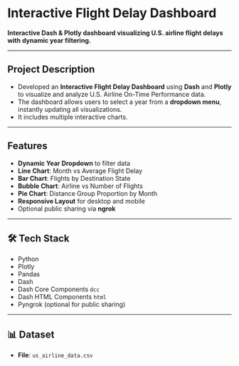 # Interactive Flight Delay Dashboard

**Interactive Dash & Plotly dashboard visualizing U.S. airline flight delays with dynamic year filtering.**

---

## Project Description
- Developed an **Interactive Flight Delay Dashboard** using **Dash** and **Plotly** to visualize and analyze U.S. Airline On-Time Performance data.  
- The dashboard allows users to select a year from a **dropdown menu**, instantly updating all visualizations.  
- It includes multiple interactive charts.

---

## Features
- **Dynamic Year Dropdown** to filter data  
- **Line Chart**: Month vs Average Flight Delay  
- **Bar Chart**: Flights by Destination State  
- **Bubble Chart**: Airline vs Number of Flights  
- **Pie Chart**: Distance Group Proportion by Month  
- **Responsive Layout** for desktop and mobile  
- Optional public sharing via **ngrok**

---

## 🛠️ Tech Stack
- Python
- Plotly  
- Pandas  
- Dash
- Dash Core Components `dcc`
- Dash HTML Components `html` 
- Pyngrok (optional for public sharing)
---

## 📊 Dataset
- **File**: `us_airline_data.csv`  



